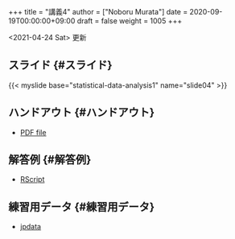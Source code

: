 +++
title = "講義4"
author = ["Noboru Murata"]
date = 2020-09-19T00:00:00+09:00
draft = false
weight = 1005
+++

<span class="timestamp-wrapper"><span class="timestamp">&lt;2021-04-24 Sat&gt; </span></span> 更新


## スライド {#スライド}

{{< myslide base="statistical-data-analysis1" name="slide04" >}}


## ハンドアウト {#ハンドアウト}

-   [PDF file](https://noboru-murata.github.io/statistical-data-analysis1/pdfs/slide04.pdf)


## 解答例 {#解答例}

-   [RScript](https://noboru-murata.github.io/statistical-data-analysis1/code/slide04.R)


## 練習用データ {#練習用データ}

-   [jpdata](https://noboru-murata.github.io/statistical-data-analysis1/zips/jpdata.zip)